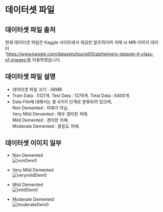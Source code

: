 # 데이터셋 파일

## 데이터셋 파일 출처
현재 데이터셋 파일은 Kaggle 사이트에서 제공한 알츠하이머 치매 뇌 MRI 이미지 데이터   
'https://www.kaggle.com/datasets/tourist55/alzheimers-dataset-4-class-of-images'을 이용하였습니다.  

## 데이터셋 파일 설명

- 데이터셋 파일 크기 : 36MB
- Train Data : 5121개. Test Data : 1279개. Total Data : 6400개.
- Data File에 대해서는 총 4가지 단계로 분류되어 있으며,  
  Non Demented : 치매가 아님.   
  Very Mild Demented : 매우 경미한 치매.   
  Mild Demented : 경미한 치매.   
  Moderate Demented : 중등도 치매.

## 데이터셋 이미지 일부

- Non Demented  
![nonDem0](https://github.com/haleeseung/Alzheimer-s-disease-diagnosis_Project/assets/127108173/cfde2bac-76a0-45dd-b540-0790b79b2b88)

- Very Mild Demented  
![verymildDem0](https://github.com/haleeseung/Alzheimer-s-disease-diagnosis_Project/assets/127108173/01f2522c-9888-45d9-81d6-c39b97a9387d)

- Mild Demented  
![mildDem0](https://github.com/haleeseung/Alzheimer-s-disease-diagnosis_Project/assets/127108173/448e4a84-812f-4841-b3b7-34ebe3746a87)

- Moderate Demented  
![moderateDem0](https://github.com/haleeseung/Alzheimer-s-disease-diagnosis_Project/assets/127108173/49e369d8-4144-4f5a-be10-15e4599df57d)
